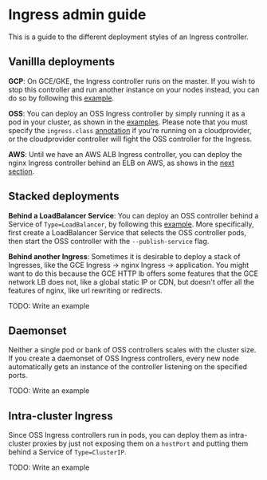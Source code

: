 # Ingress admin guide

This is a guide to the different deployment styles of an Ingress controller.

## Vanillla deployments

__GCP__: On GCE/GKE, the Ingress controller runs on the
master. If you wish to stop this controller and run another instance on your
nodes instead, you can do so by following this [example](/examples/deployment/gce).

__OSS__: You can deploy an OSS Ingress controller by simply
running it as a pod in your cluster, as shown in the [examples](/examples/deployment).
Please note that you must specify the `ingress.class`
[annotation](/examples/PREREQUISITES.md#ingress-class) if you're running on a
cloudprovider, or the cloudprovider controller will fight the OSS controller
for the Ingress.

__AWS__: Until we have an AWS ALB Ingress controller, you can deploy the nginx
Ingress controller behind an ELB on AWS, as shows in the [next section](#stacked-deployments).

## Stacked deployments

__Behind a LoadBalancer Service__: You can deploy an OSS controller behind a
Service of `Type=LoadBalancer`, by following this [example](/examples/static-ip/nginx#acquiring-an-ip).
More specifically, first create a LoadBalancer Service that selects the OSS
controller pods, then start the OSS controller with the `--publish-service`
flag.


__Behind another Ingress__: Sometimes it is desirable to deploy a stack of
Ingresses, like the GCE Ingress -> nginx Ingress -> application. You might
want to do this because the GCE HTTP lb offers some features that the GCE
network LB does not, like a global static IP or CDN, but doesn't offer all the
features of nginx, like url rewriting or redirects.

TODO: Write an example

## Daemonset

Neither a single pod or bank of OSS controllers scales with the cluster size.
If you create a daemonset of OSS Ingress controllers, every new node
automatically gets an instance of the controller listening on the specified
ports.

TODO: Write an example

## Intra-cluster Ingress

Since OSS Ingress controllers run in pods, you can deploy them as intra-cluster
proxies by just not exposing them on a `hostPort` and putting them behind a
Service of `Type=ClusterIP`.

TODO: Write an example


